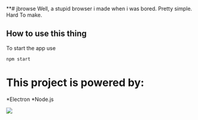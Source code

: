 **# jbrowse
Well, a stupid browser i made when i was bored. Pretty simple. Hard To make.

## How to use this thing

To start the app use
```
npm start
```
# This project is powered by:

*Electron
*Node.js


![](https://i.imgur.com/PD5cpEn.png)



